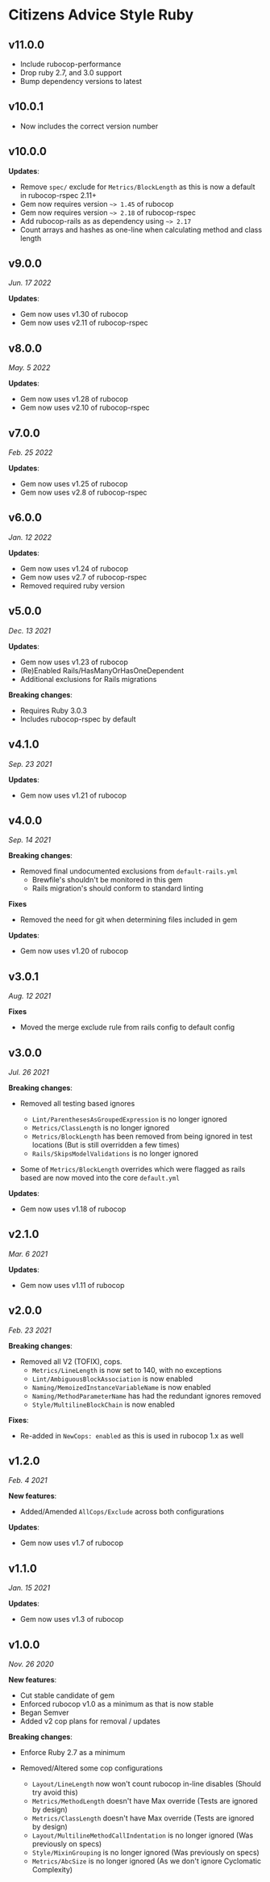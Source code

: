 # Citizens Advice Style Ruby

## v11.0.0

- Include rubocop-performance
- Drop ruby 2.7, and 3.0 support
- Bump dependency versions to latest

## v10.0.1

- Now includes the correct version number

## v10.0.0

**Updates**:

- Remove `spec/` exclude for `Metrics/BlockLength` as this is now a default in rubocop-rspec 2.11+
- Gem now requires version `~> 1.45` of rubocop
- Gem now requires version `~> 2.18` of rubocop-rspec
- Add rubocop-rails as as dependency using `~> 2.17`
- Count arrays and hashes as one-line when calculating method and class length

## v9.0.0

_Jun. 17 2022_

**Updates**:

- Gem now uses v1.30 of rubocop
- Gem now uses v2.11 of rubocop-rspec

## v8.0.0

_May. 5 2022_

**Updates**:

- Gem now uses v1.28 of rubocop
- Gem now uses v2.10 of rubocop-rspec

## v7.0.0

_Feb. 25 2022_

**Updates**:

- Gem now uses v1.25 of rubocop
- Gem now uses v2.8 of rubocop-rspec

## v6.0.0

_Jan. 12 2022_

**Updates**:

- Gem now uses v1.24 of rubocop
- Gem now uses v2.7 of rubocop-rspec
- Removed required ruby version

## v5.0.0

_Dec. 13 2021_

**Updates**:

- Gem now uses v1.23 of rubocop
- (Re)Enabled Rails/HasManyOrHasOneDependent
- Additional exclusions for Rails migrations

**Breaking changes**:

- Requires Ruby 3.0.3
- Includes rubocop-rspec by default

## v4.1.0

_Sep. 23 2021_

**Updates**:

- Gem now uses v1.21 of rubocop

## v4.0.0

_Sep. 14 2021_

**Breaking changes**:

- Removed final undocumented exclusions from `default-rails.yml`
  - Brewfile's shouldn't be monitored in this gem
  - Rails migration's should conform to standard linting

**Fixes**

- Removed the need for git when determining files included in gem

**Updates**:

- Gem now uses v1.20 of rubocop

## v3.0.1

_Aug. 12 2021_

**Fixes**

- Moved the merge exclude rule from rails config to default config

## v3.0.0

_Jul. 26 2021_

**Breaking changes**:

- Removed all testing based ignores

  - `Lint/ParenthesesAsGroupedExpression` is no longer ignored
  - `Metrics/ClassLength` is no longer ignored
  - `Metrics/BlockLength` has been removed from being ignored in test locations (But is still overridden a few times)
  - `Rails/SkipsModelValidations` is no longer ignored

- Some of `Metrics/BlockLength` overrides which were flagged as rails based are now moved into the core `default.yml`

**Updates**:

- Gem now uses v1.18 of rubocop

## v2.1.0

_Mar. 6 2021_

**Updates**:

- Gem now uses v1.11 of rubocop

## v2.0.0

_Feb. 23 2021_

**Breaking changes**:

- Removed all V2 (TOFIX), cops.
  - `Metrics/LineLength` is now set to 140, with no exceptions
  - `Lint/AmbiguousBlockAssociation` is now enabled
  - `Naming/MemoizedInstanceVariableName` is now enabled
  - `Naming/MethodParameterName` has had the redundant ignores removed
  - `Style/MultilineBlockChain` is now enabled

**Fixes**:

- Re-added in `NewCops: enabled` as this is used in rubocop 1.x as well

## v1.2.0

_Feb. 4 2021_

**New features**:

- Added/Amended `AllCops/Exclude` across both configurations

**Updates**:

- Gem now uses v1.7 of rubocop

## v1.1.0

_Jan. 15 2021_

**Updates**:

- Gem now uses v1.3 of rubocop

## v1.0.0

_Nov. 26 2020_

**New features**:

- Cut stable candidate of gem
- Enforced rubocop v1.0 as a minimum as that is now stable
- Began Semver
- Added v2 cop plans for removal / updates

**Breaking changes**:

- Enforce Ruby 2.7 as a minimum

- Removed/Altered some cop configurations
  - `Layout/LineLength` now won't count rubocop in-line disables (Should try avoid this)
  - `Metrics/MethodLength` doesn't have Max override (Tests are ignored by design)
  - `Metrics/ClassLength` doesn't have Max override (Tests are ignored by design)
  - `Layout/MultilineMethodCallIndentation` is no longer ignored (Was previously on specs)
  - `Style/MixinGrouping` is no longer ignored (Was previously on specs)
  - `Metrics/AbcSize` is no longer ignored (As we don't ignore Cyclomatic Complexity)
